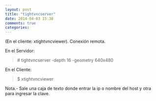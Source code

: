 ```yaml
---
layout: post
title: "tightvncserver"
date: 2014-04-03 15:38
comments: true
categories: 
---
```

(En el cliente: xtightvncviewer). Conexión remota.

En el Servidor: 

>\# tightvncserver -depth 16 -geometry 640x480

En el Cliente: 

>$ xtightvncviewer 

Nota.- Sale una caja de texto donde entrar la ip o nombre del host y otra para ingresar la clave. 

